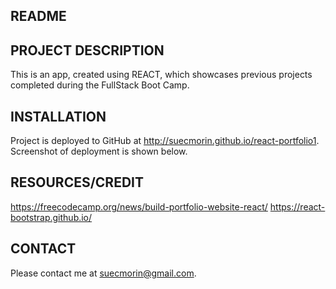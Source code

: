 ## README

## PROJECT DESCRIPTION 
This is an app, created using REACT, which showcases previous projects completed during the FullStack Boot Camp.

## INSTALLATION 
Project is deployed to GitHub at http://suecmorin.github.io/react-portfolio1. Screenshot of deployment is shown below.

## RESOURCES/CREDIT
https://freecodecamp.org/news/build-portfolio-website-react/
https://react-bootstrap.github.io/

## CONTACT 
Please contact me at suecmorin@gmail.com.